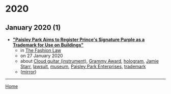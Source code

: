 # 2020

## January 2020 (1)

 - [**"Paisley Park Aims to Register Prince's Signature Purple as a Trademark for Use on Buildings"**](https://www.thefashionlaw.com/home/princes-estate-in-the-midst-of-fight-to-register-the-color-purple-for-use-on-buildings)
    - in [The Fashion Law](../../../publications/f-j/the-fashion-law/index.md)
    - on 27 January 2020
    - about [Cloud guitar (instrument)](../../../topics/instrument/cloud-guitar/index.md), [Grammy Award](../../../topics/grammy-award/index.md), [hologram](../../../topics/hologram/index.md), [Jamie Starr](../../../topics/jamie-starr/index.md), [lawsuit](../../../topics/lawsuit/index.md), [museum](../../../topics/museum/index.md), [Paisley Park Enterprises](../../../topics/paisley-park-enterprises/index.md), [trademark](../../../topics/trademark/index.md)
    - ([mirror](https://web.archive.org/web/*/https://www.thefashionlaw.com/home/princes-estate-in-the-midst-of-fight-to-register-the-color-purple-for-use-on-buildings))

----

[Home](../index.md)

